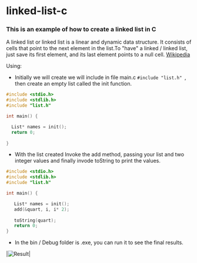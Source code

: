 linked-list-c
========


### This is an example of how to create a linked list in C 


A linked list or linked list is a linear and dynamic data structure. It consists of 
cells that point to the next element in the list.To "have" a linked / linked list, 
just save its first element, and its last element points to a null cell. 
[ Wikipedia ](https://pt.wikipedia.org/wiki/Lista_ligada)

Using:
  * Initially we will create we will include in file main.c ```#include "list.h" ```,  then create an empty list called the init function.
  
  ```c
  #include <stdio.h>
  #include <stdlib.h>
  #include "list.h"
  
  int main() {
  
    List* names = init();
    return 0;
    
  }
  ```
  * With the list created Invoke the add method, passing your list and two integer values and finally invode toString to print the values.
  
   ```c
   #include <stdio.h>
   #include <stdlib.h>
   #include "list.h"
   
   int main() {
  
      List* names = init();
      add(&quart, i, i* 2);
    
      toString(quart);
      return 0;
   }
   ```
   * In the bin / Debug folder is .exe, you can run it to see the final results.
   
   |![Result](list/screenshots/result.png)|
